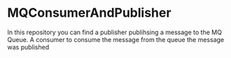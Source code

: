 # MQConsumerAndPublisher
In this repository you can find a publisher publihsing a message to the MQ Queue. 
A consumer to consume the message from the queue the message was published

